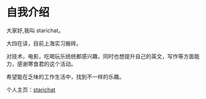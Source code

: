 # 自我介绍

大家好,我叫 starichat。

大四在读，目前上海实习搬砖。

对技术，电影，吃喝玩乐统统都感兴趣，同时也想提升自己的英文，写作等方面能力，感谢寒食君的这个活动。

希望能在乏味的工作生活中，找到不一样的乐趣。

个人主页：[starichat](https://starichat.pro)
